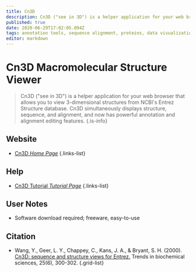 ```yaml
---
title: Cn3D
description: Cn3D ("see in 3D") is a helper application for your web browser that allows you to view 3-dimensional structures from NCBI's Entrez Structure database.
published: true
date: 2020-06-29T17:02:05.094Z
tags: annotation tools, sequence alignment, proteins, data visualization
editor: markdown
---
```


# Cn3D Macromolecular Structure Viewer

> Cn3D ("see in 3D") is a helper application for your web browser that allows you to view 3-dimensional structures from NCBI's Entrez Structure database. Cn3D simultaneously displays structure, sequence, and alignment, and now has powerful annotation and alignment editing features.
{.is-info}

 

## Website 

- [Cn3D *Home Page*](https://www.ncbi.nlm.nih.gov/Structure/CN3D/cn3d.shtml)
 {.links-list}

## Help
- [Cn3D Tutorial *Tutorial Page*](https://www.ncbi.nlm.nih.gov/Structure/CN3D/cn3dtut.shtml)
 {.links-list}

## User Notes

- Software download required; freeware, easy-to-use


## Citation 

- Wang, Y., Geer, L. Y., Chappey, C., Kans, J. A., & Bryant, S. H. (2000). [Cn3D: sequence and structure views for Entrez.](https://www.cell.com/trends/biochemical-sciences/fulltext/S0968-0004(00)01561-9) Trends in biochemical sciences, 25(6), 300-302.
{.grid-list}